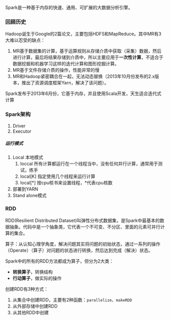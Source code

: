 Spark是一种基于内存的快速、通用、可扩展的大数据分析引擎。

### 回顾历史

Hadoop诞生于Google的2篇论文，主要包括HDFS和MapReduce。其中MR有3大难以忍受的缺点：

1. MR基于数据集的计算，基于运算规则从存储介质中获取（采集）数据，然后进行计算，最后将结果存储到介质中，所以主要应用于**一次性计算**，不适合于数据挖掘和机器学习这样的迭代计算和图形挖掘计算。
2. MR基于文件存储介质的操作，性能非常的慢
3. MR和Hadoop紧密耦合在一起，无法动态替换（2013年10月份发布的2.x版本，推出了资源调度框架Yarn，解决了该问题）。

Spark发布于2013年6月份，它基于内存，并且使用Scala开发，天生适合迭代式计算



### Spark架构

1. Driver
2. Executor 



##### 运行模式

1. Local 本地模式
   1. loccal 所有计算都运行在一个线程当中，没有任何并行计算，通常用于测试，练手
   2. local[K] 指定使用几个线程来运行计算
   3. local[\*] 按cpu核书来设置线程，\*代表cpu核数
2. 部署到YARN
3. Stand alone模式



### RDD

RDD(Resilient Distributed Dataset)叫弹性分布式数据集，是Spark中最基本的数据抽象。代码中是一个抽象类，它代表一个不可变、不分区、里面的元素可并行计算的集合。



算子：从认知心理学角度，解决问题其实将问题的初始状态，通过一系列的操作（Operate）（算子）对问题的状态进行转换，然后达到完成（解决）状态。



Spark中的所有的RDD方法都成为算子，但分为2大类：

- **转换算子**，转换结构
- **行动算子**，做实际的操作



创建RDD有3种方式：

1. 从集合中创建RDD，主要有2种函数：`parallelize`、`makeRDD`
2. 从外部存储中创建RDD
3. 从其他RDD中创建







